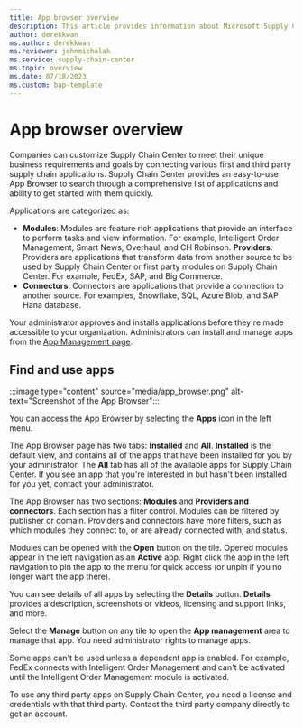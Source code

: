 ```yaml
---
title: App browser overview
description: This article provides information about Microsoft Supply Chain Center's App Browser.
author: derekkwan
ms.author: derekkwan
ms.reviewer: johnmichalak
ms.service: supply-chain-center
ms.topic: overview
ms.date: 07/18/2023
ms.custom: bap-template
---
```


# App browser overview

Companies can customize Supply Chain Center to meet their unique business requirements and goals by connecting various first and third party supply chain applications. Supply Chain Center provides an easy-to-use App Browser to search through a comprehensive list of applications and ability to get started with them quickly. 

Applications are categorized as:

- **Modules**: Modules are feature rich applications that provide an interface to perform tasks and view information. For example, Intelligent Order Management, Smart News, Overhaul, and CH Robinson.
 **Providers**: Providers are applications that transform data from another source to be used by Supply Chain Center or first party modules on Supply Chain Center. For example, FedEx, SAP, and Big Commerce.
- **Connectors**: Connectors are applications that provide a connection to another source. For examples, Snowflake, SQL, Azure Blob, and SAP Hana database.

Your administrator approves and installs applications before they're made accessible to your organization. Administrators can install and manage apps from the [App Management page](../administer/appmanagement.md).

## Find and use apps

:::image type="content" source="media/app_browser.png" alt-text="Screenshot of the App Browser":::

You can access the App Browser by selecting the **Apps** icon in the left menu. 

The App Browser page has two tabs: **Installed** and **All**. **Installed** is the default view, and contains all of the apps that have been installed for you by your administrator. The **All** tab has all of the available apps for Supply Chain Center. If you see an app that you're interested in but hasn't been installed for you yet, contact your administrator.

The App Browser has two sections: **Modules** and **Providers and connectors**. Each section has a filter control. Modules can be filtered by publisher or domain. Providers and connectors have more filters, such as which modules they connect to, or are already connected with, and status.

Modules can be opened with the **Open** button on the tile. Opened modules appear in the left navigation as an **Active** app. Right click the app in the left navigation to pin the app to the menu for quick access (or unpin if you no longer want the app there). 

You can see details of all apps by selecting the **Details** button. **Details** provides a description, screenshots or videos, licensing and support links, and more.

Select the **Manage** button on any tile to open the **App management** area to manage that app. You need administrator rights to manage apps.

Some apps can't be used unless a dependent app is enabled. For example, FedEx connects with Intelligent Order Management and can't be activated until the Intelligent Order Management module is activated.

To use any third party apps on Supply Chain Center, you need a license and credentials with that third party. Contact the third party company directly to get an account.
